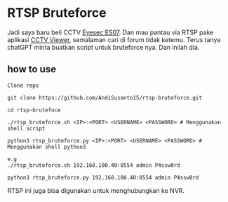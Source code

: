 # RTSP Bruteforce

Jadi saya baru beli CCTV [Eyesec ES07](https://s.shopee.co.id/5fdMkkdpYI).
Dan mau pantau via RTSP pake aplikasi [CCTV Viewer](https://github.com/iEvgeny/cctv-viewer),
semalaman cari di forum tidak ketemu. Terus tanya chatGPT minta buatkan script untuk bruteforce nya.
Dan inilah dia.

## how to use

```
Clone repo

git clone https://github.com/AndiSusanto15/rtsp-bruteforce.git

cd rtsp-brutefoce

./rtsp_bruteforce.sh <IP>:<PORT> <USERNAME> <PASSWORD> # Menggunakan shell script

python3 rtsp_bruteforce.py <IP>:<PORT> <USERNAME> <PASSWORD> # Menggunakan shell python3

e.g
./rtsp_bruteforce.sh 192.168.100.40:8554 admin P4ssw0rd

python3 rtsp_bruteforce.py 192.168.100.40:8554 admin P4ssw0rd
```

RTSP ini juga bisa digunakan untuk menghubungkan ke NVR.